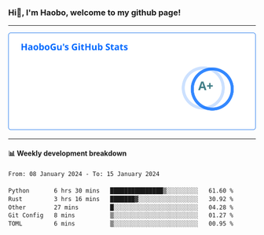 <!--<h2 align="center"> Hi👋, I'm Haobo, welcome to my github page! </h2>-->
### Hi👋, I'm Haobo, welcome to my github page!
-------

<img href="https://github.com/HaoboGu" src="assets/stats.svg" alt="github stats" /> 

-------

#### 📊 **Weekly development breakdown**
<!--START_SECTION:waka-->

```txt
From: 08 January 2024 - To: 15 January 2024

Python       6 hrs 30 mins   ███████████████▒░░░░░░░░░   61.60 %
Rust         3 hrs 16 mins   ███████▓░░░░░░░░░░░░░░░░░   30.92 %
Other        27 mins         █░░░░░░░░░░░░░░░░░░░░░░░░   04.28 %
Git Config   8 mins          ▒░░░░░░░░░░░░░░░░░░░░░░░░   01.27 %
TOML         6 mins          ▒░░░░░░░░░░░░░░░░░░░░░░░░   00.95 %
```

<!--END_SECTION:waka-->
<!--
backup url: https://github-readme-status-dusky-ten.vercel.app/api?username=HaoboGu&count_private=true&show_icons=true&theme=transparent&border_color=2f80ed
-->
<!--
**HaoboGu/HaoboGu** is a ✨ _special_ ✨ repository because its `README.md` (this file) appears on your GitHub profile.

Here are some ideas to get you started:

- 🔭 I’m currently working on AI-assisted programming tools
- 🌱 I’m currently learning ...
- 👯 I’m looking to collaborate on ...
- 🤔 I’m looking for help with ...
- 💬 Ask me about ...
- 📫 How to reach me: ...
- 😄 Pronouns: ...
- ⚡ Fun fact: ...
-->
